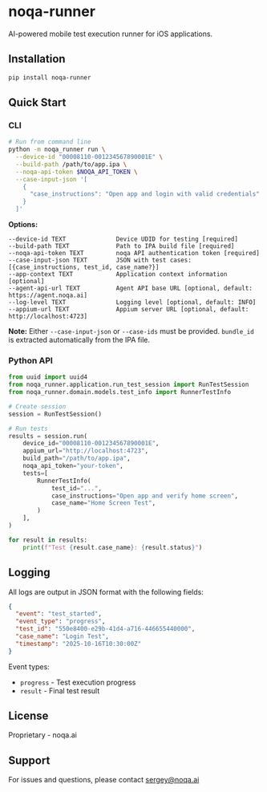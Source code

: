 # noqa-runner

AI-powered mobile test execution runner for iOS applications.

## Installation

```bash
pip install noqa-runner
```

## Quick Start

### CLI

```bash
# Run from command line
python -m noqa_runner run \
  --device-id "00008110-001234567890001E" \
  --build-path /path/to/app.ipa \
  --noqa-api-token $NOQA_API_TOKEN \
  --case-input-json '[
    {
      "case_instructions": "Open app and login with valid credentials"
    }
  ]'
```

**Options:**

```
--device-id TEXT              Device UDID for testing [required]
--build-path TEXT             Path to IPA build file [required]
--noqa-api-token TEXT         noqa API authentication token [required]
--case-input-json TEXT        JSON with test cases: [{case_instructions, test_id, case_name?}]
--app-context TEXT            Application context information [optional]
--agent-api-url TEXT          Agent API base URL [optional, default: https://agent.noqa.ai]
--log-level TEXT              Logging level [optional, default: INFO]
--appium-url TEXT             Appium server URL [optional, default: http://localhost:4723]
```

**Note:** Either `--case-input-json` or `--case-ids` must be provided. `bundle_id` is extracted automatically from the IPA file.

### Python API

```python
from uuid import uuid4
from noqa_runner.application.run_test_session import RunTestSession
from noqa_runner.domain.models.test_info import RunnerTestInfo

# Create session
session = RunTestSession()

# Run tests
results = session.run(
    device_id="00008110-001234567890001E",
    appium_url="http://localhost:4723",
    build_path="/path/to/app.ipa",
    noqa_api_token="your-token",
    tests=[
        RunnerTestInfo(
            test_id="...",
            case_instructions="Open app and verify home screen",
            case_name="Home Screen Test",
        )
    ],
)

for result in results:
    print(f"Test {result.case_name}: {result.status}")
```

## Logging

All logs are output in JSON format with the following fields:

```json
{
  "event": "test_started",
  "event_type": "progress",
  "test_id": "550e8400-e29b-41d4-a716-446655440000",
  "case_name": "Login Test",
  "timestamp": "2025-10-16T10:30:00Z"
}
```

Event types:
- `progress` - Test execution progress
- `result` - Final test result


## License

Proprietary - noqa.ai

## Support

For issues and questions, please contact sergey@noqa.ai
